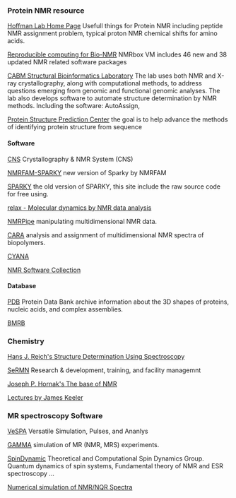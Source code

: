 

### Protein NMR resource

[Hoffman Lab Home Page](http://hoffman.cm.utexas.edu/research/) Usefull things for Protein NMR including peptide NMR assignment problem, typical proton NMR chemical shifts for amino acids.

[Reproducible computing for Bio-NMR](https://www.nmrbox.org/) NMRbox VM includes 46 new and 38 updated NMR related software packages 

[CABM Structural Bioinformatics Laboratory](http://www-nmr.cabm.rutgers.edu/index.htm) The lab uses both NMR and X-ray crystallography, along with computational methods, to address questions emerging from genomic and functional genomic analyses. The lab also develops software to automate structure determination by NMR methods. Including the software: AutoAssign, 

[Protein Structure Prediction Center](http://predictioncenter.org/) the goal is to help advance the methods of identifying protein structure from sequence

#### Software

[CNS](http://cns-online.org/v1.3/) Crystallography & NMR System (CNS)

[NMRFAM-SPARKY](https://nmrfam.wisc.edu/nmrfam-sparky-distribution/) new version of Sparky by NMRFAM

[SPARKY](https://www.cgl.ucsf.edu/home/sparky/) the old version of SPARKY, this site include the raw source code for free using.

[relax - Molecular dynamics by NMR data analysis](http://www.nmr-relax.com/)

[NMRPipe](https://www.ibbr.umd.edu/nmrpipe/index.html) manipulating multidimensional NMR data.

[CARA](http://www.nmr.ch/doku.php) analysis and assignment of multidimensional NMR spectra of biopolymers.

[CYANA](http://www.cyana.org/wiki/index.php/Main_Page) 

[NMR Software Collection](http://www.spincore.com/nmrinfo/software_s.shtml) 

#### Database

[PDB](https://www.rcsb.org) Protein Data Bank archive information about the 3D shapes of proteins, nucleic acids, and complex assemblies.

[BMRB]() 

### Chemistry

[Hans J. Reich's Structure Determination Using Spectroscopy](https://www.chem.wisc.edu/areas/reich/chem605/)

[SeRMN](http://sermn.uab.cat) Research & development, training, and facility managemnt

[Joseph P. Hornak's The base of NMR](http://www.cis.rit.edu/htbooks/nmr/inside.htm)

[Lectures by James Keeler](http://www-keeler.ch.cam.ac.uk/lectures/)


### MR spectroscopy Software

[VeSPA](http://scion.duhs.duke.edu/vespa/) Versatile Simulation, Pulses, and Ananlys

[GAMMA](http://scion.duhs.duke.edu/vespa/gamma) simulation of MR (NMR, MRS) experiments.

[SpinDynamic](http://spindynamics.org/Home.php) Theoretical and Computational Spin Dynamics Group. Quantum dynamics of spin systems, Fundamental theory of NMR and ESR spectroscopy ...

[Numerical simulation of NMR/NQR Spectra](http://www.profanderson.net/files/nmr_nqr.php)
